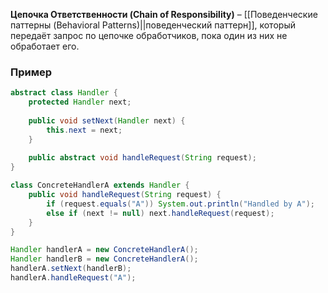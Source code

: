 **Цепочка Ответственности (Chain of Responsibility)** – [[Поведенческие паттерны (Behavioral Patterns)||поведенческий паттерн]], который передаёт запрос по цепочке обработчиков, пока один из них не обработает его.


### Пример

```java
abstract class Handler {
    protected Handler next;
    
    public void setNext(Handler next) { 
	    this.next = next; 
	}
	
    public abstract void handleRequest(String request);
}

class ConcreteHandlerA extends Handler {
    public void handleRequest(String request) {
        if (request.equals("A")) System.out.println("Handled by A");
        else if (next != null) next.handleRequest(request);
    }
}

Handler handlerA = new ConcreteHandlerA();
Handler handlerB = new ConcreteHandlerA();
handlerA.setNext(handlerB);
handlerA.handleRequest("A");
```